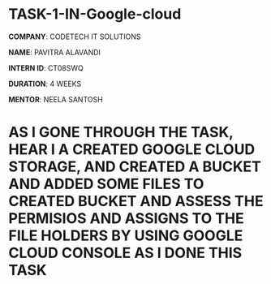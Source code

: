 # TASK-1-IN-Google-cloud

**COMPANY**: CODETECH IT SOLUTIONS

**NAME**: PAVITRA ALAVANDI

**INTERN ID**: CT08SWQ

**DURATION**: 4 WEEKS

**MENTOR**: NEELA SANTOSH

# AS I GONE THROUGH THE TASK, HEAR I A CREATED GOOGLE CLOUD STORAGE, AND CREATED A BUCKET AND ADDED SOME FILES TO CREATED BUCKET AND ASSESS THE PERMISIOS AND ASSIGNS TO THE FILE HOLDERS BY USING GOOGLE CLOUD CONSOLE AS I DONE THIS TASK

